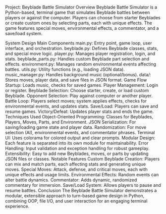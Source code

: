 Project: Beyblade Battle Simulator
Overview
Beyblade Battle Simulator is a Python-based, terminal game that simulates Beyblade battles between players or against the computer. Players can choose from starter Beyblades or create custom ones by selecting parts, each with unique effects. The game features special moves, environmental effects, a commentator, and a save/load system.

System Design
Main Components
main.py: Entry point, game loop, user interface, and orchestration.
beyblade.py: Defines Beyblade classes, stats, and special move logic.
player.py: Manages player registration, login, and stats.
beyblade_parts.py: Handles custom Beyblade part selection and effects.
environment.py: Manages random environmental events affecting battles.
utils.py: Utility functions (e.g., loading JSON data).
music_manager.py: Handles background music (optional/bonus).
data/: Stores moves, player data, and save files in JSON format.
Game Flow
Startup: Loads music, checks for saved games.
Player Management: Login or register.
Beyblade Selection: Choose starter, create, or load custom Beyblade.
Opponent Selection: Play against computer or another player.
Battle Loop: Players select moves; system applies effects, checks for environmental events, and updates stats.
Save/Load: Players can save and resume games.
Victory/Defeat: Updates player stats and ends the game.
Techniques Used
Object-Oriented Programming: Classes for Beyblades, Players, Moves, Parts, and Environment.
JSON Serialization: For saving/loading game state and player data.
Randomization: For move selection (AI), environmental events, and commentator phrases.
Terminal UI: Uses colorama for colored output and clear prompts.
Modular Design: Each feature is separated into its own module for maintainability.
Error Handling: Input validation and exception handling for robust gameplay.
Extensibility: Easy to add new Beyblades, moves, or parts by updating JSON files or classes.
Notable Features
Custom Beyblade Creation: Players can mix and match parts, each affecting stats and generating unique moves.
Special Moves: Attack, defense, and critical moves, each with unique effects and usage limits.
Environmental Effects: Random events can alter battle dynamics.
Commentator: Adds dynamic, randomized commentary for immersion.
Save/Load System: Allows players to pause and resume battles.
Conclusion
The Beyblade Battle Simulator demonstrates a modular, extensible approach to turn-based game design in Python, combining OOP, file I/O, and user interaction for an engaging terminal experience.
